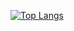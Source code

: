 [![Top Langs](https://github-readme-stats.vercel.app/api/top-langs/?username=IchLebImAldi)](https://github.com/anuraghazra/github-readme-stats)
